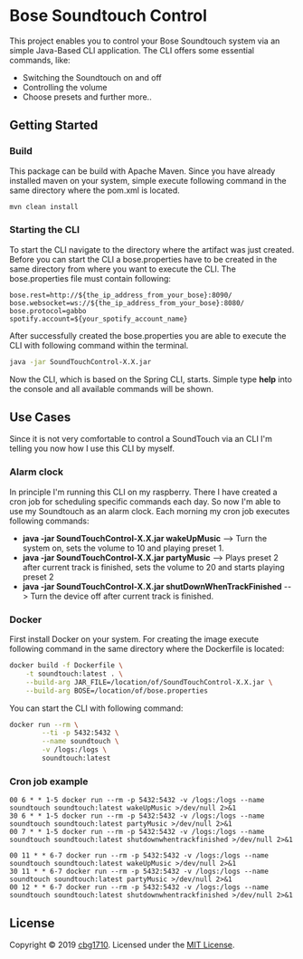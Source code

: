 # Bose Soundtouch Control

This project enables you to control your Bose Soundtouch system via an simple Java-Based CLI application. 
The CLI offers some essential commands, like: 
* Switching the Soundtouch on and off
* Controlling the volume
* Choose presets and further more.. 


## Getting Started

### Build

This package can be build with Apache Maven. Since you have already installed maven on your system, 
simple execute following command in the same directory where the pom.xml is located. 

```bash
mvn clean install
```

### Starting the CLI 

To start the CLI navigate to the directory where the artifact was just created. Before you can start the 
CLI a bose.properties have to be created in the same directory from where you want to execute the CLI. 
The bose.properties file must contain following: 

```properties
bose.rest=http://${the_ip_address_from_your_bose}:8090/
bose.websocket=ws://${the_ip_address_from_your_bose}:8080/
bose.protocol=gabbo
spotify.account=${your_spotify_account_name}
```

After successfully created the bose.properties you are able to execute 
the CLI with following command within the terminal.

```bash 
java -jar SoundTouchControl-X.X.jar 
```

Now the CLI, which is based on the Spring CLI, starts. 
Simple type **help** into the console and all available commands will be shown.

## Use Cases

Since it is not very comfortable to control a SoundTouch via an CLI I'm telling you now
how I use this CLI by myself. 

### Alarm clock

In principle I'm running this CLI on my raspberry. There I have created a cron job for 
scheduling specific commands each day. So now I'm able to use my Soundtouch as an alarm clock. 
Each morning my cron job executes following commands: 

* **java -jar SoundTouchControl-X.X.jar wakeUpMusic** --> Turn the system on, sets the volume to 10 and playing preset 1. 
* **java -jar SoundTouchControl-X.X.jar partyMusic** --> Plays preset 2 after current track is finished, sets the volume 
to 20 and starts playing preset 2
* **java -jar SoundTouchControl-X.X.jar shutDownWhenTrackFinished** --> Turn the device off after current track is finished.

### Docker

First install Docker on your system. For creating the image execute following command in the same 
directory where the Dockerfile is located:

``` bash
docker build -f Dockerfile \
	-t soundtouch:latest . \
	--build-arg JAR_FILE=/location/of/SoundTouchControl-X.X.jar \
	--build-arg BOSE=/location/of/bose.properties
```

You can start the CLI with following command:

```bash
docker run --rm \
        --ti -p 5432:5432 \
        --name soundtouch \
        -v /logs:/logs \
        soundtouch:latest
```

### Cron job example 

```
00 6 * * 1-5 docker run --rm -p 5432:5432 -v /logs:/logs --name soundtouch soundtouch:latest wakeUpMusic >/dev/null 2>&1
30 6 * * 1-5 docker run --rm -p 5432:5432 -v /logs:/logs --name soundtouch soundtouch:latest partyMusic >/dev/null 2>&1
00 7 * * 1-5 docker run --rm -p 5432:5432 -v /logs:/logs --name soundtouch soundtouch:latest shutdownwhentrackfinished >/dev/null 2>&1

00 11 * * 6-7 docker run --rm -p 5432:5432 -v /logs:/logs --name soundtouch soundtouch:latest wakeUpMusic >/dev/null 2>&1
30 11 * * 6-7 docker run --rm -p 5432:5432 -v /logs:/logs --name soundtouch soundtouch:latest partyMusic >/dev/null 2>&1
00 12 * * 6-7 docker run --rm -p 5432:5432 -v /logs:/logs --name soundtouch soundtouch:latest shutdownwhentrackfinished >/dev/null 2>&1
```

## License

Copyright &copy; 2019 [cbg1710](https://github.com/cbg1710).
Licensed under the [MIT License](LICENSE).